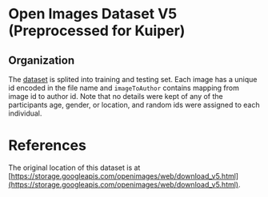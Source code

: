 # Open Images Dataset V5 (Preprocessed for Kuiper)


## Organization

The [dataset]() is splited into training and testing set. Each image has a unique id encoded in the file name and `imageToAuthor` contains mapping from image id to author id. 
Note that no details were kept of any of the participants age, gender, or location, and random ids were assigned to each individual. 

# References
The original location of this dataset is at
[https://storage.googleapis.com/openimages/web/download_v5.html](https://storage.googleapis.com/openimages/web/download_v5.html).